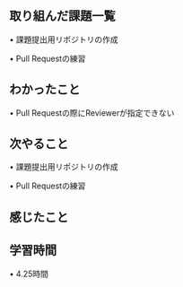 ## 取り組んだ課題一覧
• 課題提出用リポジトリの作成

• Pull Requestの練習

## わかったこと
•  Pull Requestの際にReviewerが指定できない



## 次やること
• 課題提出用リポジトリの作成

• Pull Requestの練習


## 感じたこと

## 学習時間
• 4.25時間
